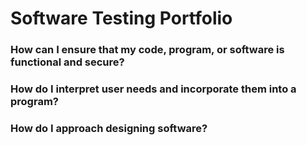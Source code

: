 # Software Testing Portfolio


### How can I ensure that my code, program, or software is functional and secure?

### How do I interpret user needs and incorporate them into a program?

### How do I approach designing software?
